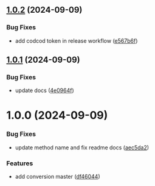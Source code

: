 ## [1.0.2](https://github.com/dev-ahmadbilal/currency-master/compare/v1.0.1...v1.0.2) (2024-09-09)


### Bug Fixes

* add codcod token in release workflow ([e567b6f](https://github.com/dev-ahmadbilal/currency-master/commit/e567b6f3be86881d34b43051e114d2b0b8a145e6))

## [1.0.1](https://github.com/dev-ahmadbilal/currency-master/compare/v1.0.0...v1.0.1) (2024-09-09)


### Bug Fixes

* update docs ([4e0964f](https://github.com/dev-ahmadbilal/currency-master/commit/4e0964f4814827bffecb994cf184fc6b46c0a609))

# 1.0.0 (2024-09-09)


### Bug Fixes

* update method name and fix readme docs ([aec5da2](https://github.com/dev-ahmadbilal/currency-master/commit/aec5da2fc8bf4648ab7edbd3df07baad174ff376))


### Features

* add conversion master ([df46044](https://github.com/dev-ahmadbilal/currency-master/commit/df46044ce80f8912814ef836aac4ecf7d0ed071b))
